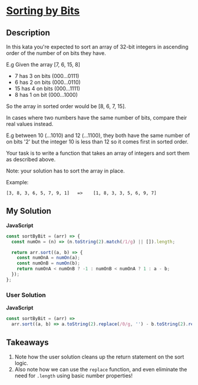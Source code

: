 # [Sorting by Bits](https://www.codewars.com/kata/59fa8e2646d8433ee200003f)

## Description

In this kata you're expected to sort an array of 32-bit integers in ascending order of the number of on bits they have.

E.g Given the array [7, 6, 15, 8]

- 7 has 3 on bits (000...0111)
- 6 has 2 on bits (000...0110)
- 15 has 4 on bits (000...1111)
- 8 has 1 on bit (000...1000)

So the array in sorted order would be [8, 6, 7, 15].

In cases where two numbers have the same number of bits, compare their real values instead.

E.g between 10 (...1010) and 12 (...1100), they both have the same number of on bits '2' but the integer 10 is less than 12 so it comes first in sorted order.

Your task is to write a function that takes an array of integers and sort them as described above.

Note: your solution has to sort the array in place.

Example:

```
[3, 8, 3, 6, 5, 7, 9, 1]   =>    [1, 8, 3, 3, 5, 6, 9, 7]
```

## My Solution

**JavaScript**

```js
const sortByBit = (arr) => {
  const numOn = (n) => (n.toString(2).match(/1/g) || []).length;

  return arr.sort((a, b) => {
    const numOnA = numOn(a);
    const numOnB = numOn(b);
    return numOnA < numOnB ? -1 : numOnB < numOnA ? 1 : a - b;
  });
};
```

### User Solution

**JavaScript**

```js
const sortByBit = (arr) =>
  arr.sort((a, b) => a.toString(2).replace(/0/g, '') - b.toString(2).replace(/0/g, '') || a - b);
```

## Takeaways

1. Note how the user solution cleans up the return statement on the sort logic.
2. Also note how we can use the `replace` function, and even eliminate the need for `.length` using basic number properties!
